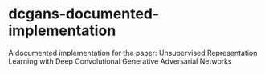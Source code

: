# dcgans-documented-implementation
A documented implementation for the paper: Unsupervised Representation Learning with Deep Convolutional Generative Adversarial Networks
